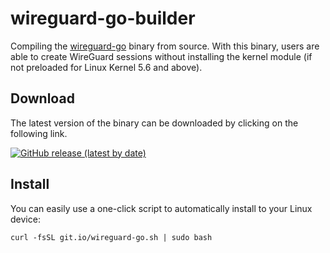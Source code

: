 # wireguard-go-builder

Compiling the [wireguard-go](https://git.zx2c4.com/wireguard-go/) binary from source. With this binary, users are able to create WireGuard sessions without installing the kernel module (if not preloaded for Linux Kernel 5.6 and above).

## Download

The latest version of the binary can be downloaded by clicking on the following link.

[![GitHub release (latest by date)](https://img.shields.io/github/v/release/P3TERX/wireguard-go-builder?style=for-the-badge&label=Download)](https://github.com/EpokaU/wireguard-go-builder/releases/latest)

## Install

You can easily use a one-click script to automatically install to your Linux device:

```
curl -fsSL git.io/wireguard-go.sh | sudo bash
```
